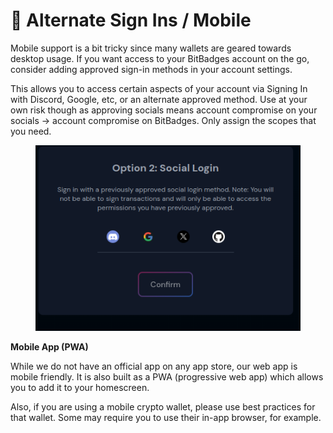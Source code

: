 # 📱 Alternate Sign Ins / Mobile

Mobile support is a bit tricky since many wallets are geared towards desktop usage. If you want access to your BitBadges account on the go, consider adding approved sign-in methods in your account settings.&#x20;

This allows you to access certain aspects of your account via Signing In with Discord, Google, etc, or an alternate approved method. Use at your own risk though as approving socials means account compromise on your socials -> account compromise on BitBadges. Only assign the scopes that you need.

<figure><img src="../../.gitbook/assets/image (158).png" alt=""><figcaption></figcaption></figure>

**Mobile App (PWA)**

While we do not have an official app on any app store, our web app is mobile friendly. It is also built as a PWA (progressive web app) which allows you to add it to your homescreen.&#x20;

Also, if you are using a mobile crypto wallet, please use best practices for that wallet. Some may require you to use their in-app browser, for example.
